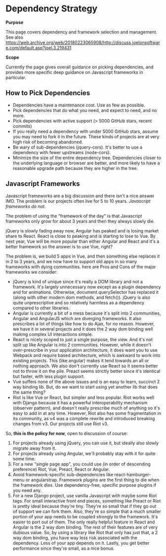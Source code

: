 # Dependency Strategy

<div class="toctree" data-maxdepth="2" data-caption="Contents:">

</div>

**Purpose**

This page covers dependency and framework selection and management. See
also
<https://web.archive.org/web/20180223065908/http://discuss.joelonsoftware.com/default.asp?joel.3.219431>

**Scope**

Currently the page gives overall guidance on picking dependencies, and
provides more specific deep guidance on Javascript frameworks in
particular.

## How to Pick Dependencies

  - Dependencies have a maintenance cost. Use as few as possible.
  - Pick dependencies that do what you need, and expect to need, and no
    more.
  - Pick dependencies with active support (\> 5000 GitHub stars, recent
    commits)
  - If you really need a dependency with under 5000 GitHub stars, assume
    you may need to fork it in the future. These kinds of projects are
    at very high risk of becoming abandoned.
  - Be wary of sub-dependencies (jquery-cors). It's better to use a
    dependency with fewer upstreams (node-cors).
  - Minimize the size of the entire dependency tree. Dependencies closer
    to the underlying language or browser are better, and more likely to
    have a reasonable upgrade path because they are higher in the tree.

## Javascript Frameworks

Javascript frameworks are a big discussion and there isn't a nice answer
IMO. The problem is our projects often live for 5 to 10 years.
*Javascript frameworks do not.*

The problem of using the "framework of the day" is that Javascript
frameworks only grow for about 3 years and then they always slowly die.

jQuery is slowly fading away now, Angular has peaked and is losing
market share to React. React is close to peaking and is starting to lose
to Vue. By next year, Vue will be more popular than either Angular and
React and it's a better framework so the answer is to use Vue, right?

The problem is, we build 5 apps in Vue, and then something else replaces
it in 2 to 3 years, and we now have to support old apps in so many
frameworks with dying communities. here are Pros and Cons of the major
frameworks we consider:

  - jQuery is kind of unique since it's really a DOM library and not a
    framework. It's largely unnecessary now except as a plugin
    dependency and for animations. Otherwise, document.querySelector has
    replaced it (along with other modern dom methods, and fetch()).
    jQuery is also quite unprescriptive and so relatively harmless as a
    dependency compared to other libraries.
  - Angular is currently a bit of a mess because it's split into 2
    communities, Angular and AngularJS which are diverging frameworks.
    It also prescribes a lot of things like how to do Ajax, for no
    reason. However, we have it in several projects and it does the 2
    way dom binding well making complex UI interactions simple.
  - React is nicely scoped to just a single purpose, the view. And it's
    not split up like Angular is into 2 communities. However, while it
    doesn't over-prescribe in your application architecture, it does
    want you to use Webpack and require based architecture, which is
    awkward to work into existing projects. This (like angular) makes it
    tend towards an all or nothing approach. We also don't currently use
    React so it seems better not to throw it on the pile. Preact seems
    strictly better since it's identical but faster, with less plugin
    support.
  - Vue suffers none of the above issues and is an easy to learn,
    succinct 2 way binding lib. But, do we want to start using yet
    another lib that does the same thing?
  - Riot is like Vue or React, but simpler and less popular. Riot works
    well with Django because it has a powerful interoperability
    mechanism (observer pattern), and doesn't really prescribe much of
    anything so it's easy to add in at any time. However, Riot also has
    some fragmentation in its community, as v4 was a complete rewrite
    and introduced breaking changes from v3. Our projects still use Riot
    v3.

So, **this is the policy for now**, open to discussion of course:

1.  For projects already using jQuery, you can use it, but ideally also
    slowly migrate away from it.
2.  For projects already using Angular, we'll probably stay with it for
    quite some time.
3.  For a new "single page app", you could use (in order of descending
    preference) Riot, Vue, Preact, React or Angular.
4.  Avoid framework-specific sub-dependencies like react-hamburger-menu
    or angularstrap. Framework plugins are the first thing to die when
    the framework dies. Use dependency-free, specific purpose plugins if
    you need any.
5.  For a new Django project, use vanilla Javascript with maybe some
    Riot tags. For small interactive front end pieces, something like
    Preact or Riot is pretty ideal because they're tiny. They're so
    small that if they go out of support we can fork them. Also, they're
    so simple that a much smaller portion of your app needs to be
    coupled strongly to the framework. It's easier to port out of them.
    The only really helpful feature in React and Angular is the 2 way
    dom binding. The rest of their features are of very dubious value.
    So, by using a library like Riot that only has just that, a 2 way
    dom binding, you have way less risk associated with the dependency.
    Less of your app depends on it. Lastly, you get better performance
    since they're small, as a nice bonus.
